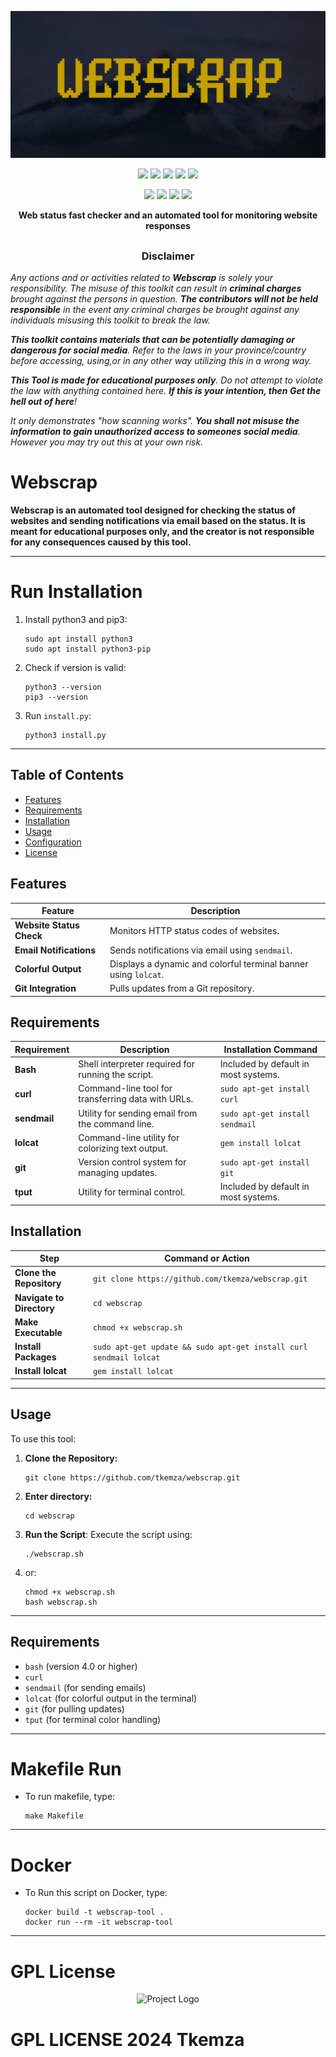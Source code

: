 
<p align="center">
    <img src="pics/webscrap.png">
</p>


<p align="center">
  <img src="https://img.shields.io/badge/Version-1.0.0-green?style=for-the-badge">
  <img src="https://img.shields.io/github/license/tkemza/webscrap?style=for-the-badge">
  <img src="https://img.shields.io/github/stars/tkemza/webscrap?style=for-the-badge">
  <img src="https://img.shields.io/github/issues/tkemza/webscrap?color=red&style=for-the-badge">
  <img src="https://img.shields.io/github/forks/tkemza/webscrap?color=teal&style=for-the-badge">
</p>

<p align="center">
  <img src="https://img.shields.io/badge/Open%20Source-Yes-darkgreen?style=flat-square">
  <img src="https://img.shields.io/badge/Maintained%3F-Yes-lightblue?style=flat-square">
  <img src="https://img.shields.io/badge/Written%20In-Bash-darkcyan?style=flat-square">
  <img src="https://hits.seeyoufarm.com/api/count/incr/badge.svg?url=https%3A%2F%2Fgithub.com%2Ftkemza%2Fwebscrap&title=Visitors&edge_flat=false"/></a>
</p>

<p align="center"><b>Web status fast checker and an automated tool for monitoring website responses</b></p>

##

<h3><p align="center">Disclaimer</p></h3>

<i>Any actions and or activities related to <b>Webscrap</b> is solely your responsibility. The misuse of this toolkit can result in <b>criminal charges</b> brought against the persons in question. <b>The contributors will not be held responsible</b> in the event any criminal charges be brought against any individuals misusing this toolkit to break the law.

<b>This toolkit contains materials that can be potentially damaging or dangerous for social media</b>. Refer to the laws in your province/country before accessing, using,or in any other way utilizing this in a wrong way.

<b>This Tool is made for educational purposes only</b>. Do not attempt to violate the law with anything contained here. <b>If this is your intention, then Get the hell out of here</b>!

It only demonstrates "how scanning works". <b>You shall not misuse the information to gain unauthorized access to someones social media</b>. However you may try out this at your own risk.</i>


# Webscrap

**Webscrap is an automated tool designed for checking the status of websites and sending notifications via email based on the status. It is meant for educational purposes only, and the creator is not responsible for any consequences caused by this tool.**

-----
# Run Installation

1. Install python3 and pip3:
    ```
    sudo apt install python3
    sudo apt install python3-pip
2. Check if version is valid:
    ```
    python3 --version
    pip3 --version
3. Run `install.py`:
    ```
    python3 install.py
-----
## Table of Contents
- [Features](#features)
- [Requirements](#requirements)
- [Installation](#installation)
- [Usage](#usage)
- [Configuration](#configuration)
- [License](#license)

## Features

| **Feature**              | **Description**                                                |
|--------------------------|----------------------------------------------------------------|
| **Website Status Check** | Monitors HTTP status codes of websites.                        |
| **Email Notifications**  | Sends notifications via email using `sendmail`.                |
| **Colorful Output**      | Displays a dynamic and colorful terminal banner using `lolcat`.|
| **Git Integration**      | Pulls updates from a Git repository.                           |

## Requirements

| Requirement                | Description                                                    | Installation Command                |
|----------------------------|----------------------------------------------------------------|-------------------------------------|
| **Bash**                   | Shell interpreter required for running the script.             | Included by default in most systems.|
| **curl**                   | Command-line tool for transferring data with URLs.             | `sudo apt-get install curl`         |
| **sendmail**               | Utility for sending email from the command line.               | `sudo apt-get install sendmail`     |
| **lolcat**                 | Command-line utility for colorizing text output.               | `gem install lolcat`                |
| **git**                    | Version control system for managing updates.                   | `sudo apt-get install git`          |
| **tput**                   | Utility for terminal control.                                  | Included by default in most systems.|

## Installation

| Step                      | Command or Action                                                  |
|---------------------------|--------------------------------------------------------------------|
| **Clone the Repository**  | `git clone https://github.com/tkemza/webscrap.git`                 |
| **Navigate to Directory** | `cd webscrap`                                                      |
| **Make Executable**       | `chmod +x webscrap.sh`                                             |
| **Install Packages**      | `sudo apt-get update && sudo apt-get install curl sendmail lolcat` |
| **Install lolcat**        | `gem install lolcat`                                               |

-----
## Usage

To use this tool:

1. **Clone the Repository:**
   ```
   git clone https://github.com/tkemza/webscrap.git
3. **Enter directory:**
    ```
    cd webscrap
2. **Run the Script**: Execute the script using:
   ```
   ./webscrap.sh
3. or:
    ```
    chmod +x webscrap.sh
    bash webscrap.sh
-----
## Requirements

- `bash` (version 4.0 or higher)
- `curl`
- `sendmail` (for sending emails)
- `lolcat` (for colorful output in the terminal)
- `git` (for pulling updates)
- `tput` (for terminal color handling)

-----
# Makefile Run

- To run makefile, type:
    ```
    make Makefile
-----
# Docker

- To Run this script on Docker, type:
    ```
    docker build -t webscrap-tool .
    docker run --rm -it webscrap-tool
-----
# GPL License

<p align="center">
  <img src="https://encrypted-tbn0.gstatic.com/images?q=tbn:ANd9GcQnv4QSiGY1-TTWDZIxbcoDjfWOR0FO8XaNk4AkYaPYZyCqZ0nHq9y2TNBLQuKQMsDngq0&usqp=CAU" alt="Project Logo" width="300"/>
    <h1>GPL LICENSE 2024 Tkemza</h1>
</p>



